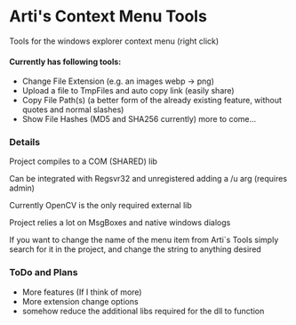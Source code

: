 ﻿# Arti's Context Menu Tools

Tools for the windows explorer context menu (right click)

#### Currently has following tools:
- Change File Extension (e.g. an images webp -> png)
- Upload a file to TmpFiles and auto copy link (easily share)
- Copy File Path(s) (a better form of the already existing feature, without quotes and normal slashes)
- Show File Hashes (MD5 and SHA256 currently)
  more to come...


### Details
Project compiles to a COM (SHARED) lib

Can be integrated with Regsvr32 <dllname> and unregistered adding a /u arg (requires admin)

Currently OpenCV is the only required  external lib

Project relies a lot on MsgBoxes and native windows dialogs

If you want to change the name of the menu item from Arti`s Tools simply search for it in the project, and change the string to anything desired

### ToDo and Plans
- More features (If I think of more)
- More extension change options
- somehow reduce the additional libs required for the dll to function



